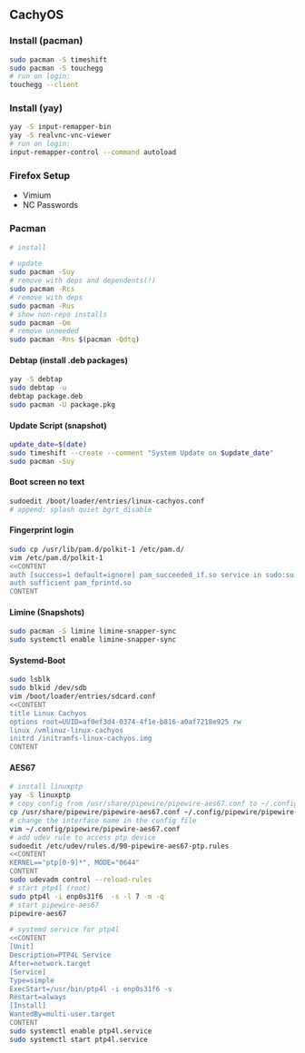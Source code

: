 ## CachyOS

### Install (pacman)
```bash
sudo pacman -S timeshift
sudo pacman -S touchegg
# run on login:
touchegg --client
```

### Install (yay)
```bash
yay -S input-remapper-bin
yay -S realvnc-vnc-viewer
# run on login:
input-remapper-control --command autoload
```

### Firefox Setup
- Vimium
- NC Passwords

### Pacman
```bash
# install

# update
sudo pacman -Suy
# remove with deps and dependents(!)
sudo pacman -Rcs
# remove with deps
sudo pacman -Rus
# show non-repo installs
sudo pacman -Qm
# remove unneeded
sudo pacman -Rns $(pacman -Qdtq)
```

#### Debtap (install .deb packages)
```bash
yay -S debtap
sudo debtap -u
debtap package.deb
sudo pacman -U package.pkg
```

#### Update Script (snapshot)
```bash
update_date=$(date)
sudo timeshift --create --comment "System Update on $update_date"
sudo pacman -Suy
```

#### Boot screen no text
```bash
sudoedit /boot/loader/entries/linux-cachyos.conf
# append: splash quiet bgrt_disable
```

#### Fingerprint login
```bash
sudo cp /usr/lib/pam.d/polkit-1 /etc/pam.d/
vim /etc/pam.d/polkit-1
<<CONTENT
auth [success=1 default=ignore] pam_succeeded_if.so service in sudo:su:su-1 tty in :unknown
auth sufficient pam_fprintd.so
CONTENT
```

#### Limine (Snapshots)
```bash
sudo pacman -S limine limine-snapper-sync
sudo systemctl enable limine-snapper-sync
```

#### Systemd-Boot
```bash
sudo lsblk
sudo blkid /dev/sdb
vim /boot/loader/entries/sdcard.conf
<<CONTENT
title Linux Cachyos
options root=UUID=af0ef3d4-0374-4f1e-b816-a0af7218e925 rw
linux /vmlinuz-linux-cachyos
initrd /initramfs-linux-cachyos.img
CONTENT
```

#### AES67
```bash
# install linuxptp
yay -S linuxptp
# copy config from /usr/share/pipewire/pipewire-aes67.conf to ~/.config/pipewire/pipewire-aes67.conf
cp /usr/share/pipewire/pipewire-aes67.conf ~/.config/pipewire/pipewire-aes67.conf
# change the interface name in the config file
vim ~/.config/pipewire/pipewire-aes67.conf
# add udev rule to access ptp device
sudoedit /etc/udev/rules.d/90-pipewire-aes67-ptp.rules
<<CONTENT
KERNEL=="ptp[0-9]*", MODE="0644"
CONTENT
sudo udevadm control --reload-rules
# start ptp4l (root)
sudo ptp4l -i enp0s31f6  -s -l 7 -m -q
# start pipewire-aes67
pipewire-aes67

# systemd service for ptp4l
<<CONTENT
[Unit]
Description=PTP4L Service
After=network.target
[Service]
Type=simple
ExecStart=/usr/bin/ptp4l -i enp0s31f6 -s
Restart=always
[Install]
WantedBy=multi-user.target
CONTENT
sudo systemctl enable ptp4l.service
sudo systemctl start ptp4l.service
```
